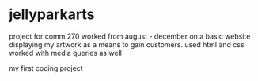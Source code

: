 # jellyparkarts
project for comm 270
worked from august - december on a basic website displaying my artwork as a means to gain customers. 
used html and css
worked with media queries as well

my first coding project

